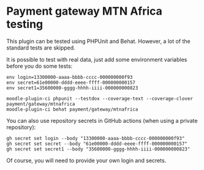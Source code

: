 # Payment gateway MTN Africa testing #

This plugin can be tested using PHPUnit and Behat. However, a lot of the standard tests are skipped.

It is possible to test with real data, just add some environment variables before you do some tests:

    env login=13300000-aaaa-bbbb-cccc-000000000f93
    env secret=61e00000-dddd-eeee-ffff-000000000157
    env secret1=35600000-gggg-hhhh-iiii-000000000823
    
    moodle-plugin-ci phpunit --testdox --coverage-text --coverage-clover payment/gateway/mtnafrica
    moodle-plugin-ci behat payment/gateway/mtnafrica

You can also use repository secrets in GitHub actions (when using a private repository):

    gh secret set login --body "13300000-aaaa-bbbb-cccc-000000000f93"
    gh secret set secret --body "61e00000-dddd-eeee-ffff-000000000157"
    gh secret set secret1 --body "35600000-gggg-hhhh-iiii-000000000823"

Of course, you will need to provide your own login and secrets.
